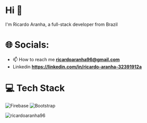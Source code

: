 # Hi 👋

I'm Ricardo Aranha, a full-stack developer from Brazil </br>

# 🌐 Socials:

- 📫 How to reach me **ricardoaranha96@gmail.com**
- Linkedin **https://linkedin.com/in/ricardo-aranha-32391912a**

# 💻 Tech Stack

![Firebase](https://img.shields.io/badge/Firebase-039BE5?style=for-the-badge&logo=Firebase&logoColor=white)
![Bootstrap](https://img.shields.io/badge/bootstrap-%238511FA.svg?style=for-the-badge&logo=bootstrap&logoColor=white)

<p><img align="center" src="https://github-readme-stats.vercel.app/api/top-langs?username=ricardoaranha96&show_icons=true&locale=en&layout=compact" alt="ricardoaranha96" /></p>
